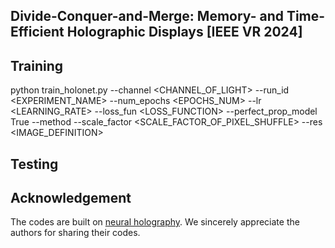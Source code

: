 ## Divide-Conquer-and-Merge: Memory- and Time-Efficient Holographic Displays [IEEE VR 2024]

## Training
   python train_holonet.py --channel <CHANNEL_OF_LIGHT> --run_id <EXPERIMENT_NAME> --num_epochs <EPOCHS_NUM> --lr <LEARNING_RATE> --loss_fun <LOSS_FUNCTION> --perfect_prop_model True --method <METHOD> --scale_factor       <SCALE_FACTOR_OF_PIXEL_SHUFFLE> --res <IMAGE_DEFINITION>
## Testing

## Acknowledgement
The codes are built on [neural holography](https://github.com/computational-imaging/neural-holography). We sincerely appreciate the authors for sharing their codes.
